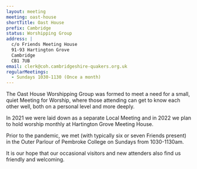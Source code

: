 ```yaml
---
layout: meeting
meeting: oast-house
shortTitle: Oast House
prefix: Cambridge
status: Worshipping Group
address: |
  c/o Friends Meeting House
  91-93 Hartington Grove
  Cambridge
  CB1 7UB
email: clerk@coh.cambridgeshire-quakers.org.uk
regularMeetings:
  - Sundays 1030-1130 (Once a month)
---
```


The Oast House Worshipping Group was formed to meet a need for a small, quiet Meeting for Worship,
where those attending can get to know each other well, both on a personal level and more deeply.

In 2021 we were laid down as a separate Local Meeting and in 2022 we plan to hold worship monthly at Hartington Grove Meeting House.

Prior to the pandemic, we met (with typically six or seven Friends present) in the Outer Parlour of Pembroke College on Sundays from 1030-1130am.

It is our hope that our occasional visitors and new attenders also find us friendly and welcoming.

